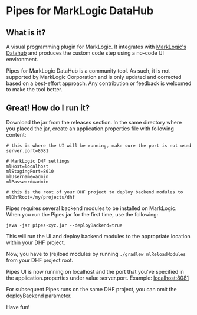 # Pipes for MarkLogic DataHub

## What is it?
A visual programming plugin for MarkLogic. It integrates with [MarkLogic's Datahub](https://docs.marklogic.com/datahub/) and produces the custom code step using a no-code UI environment.

Pipes for MarkLogic DataHub is a community tool. As such, it is not supported by MarkLogic Corporation and is only updated and corrected based on a best-effort approach. Any contribution or feedback is welcomed to make the tool better.

## Great! How do I run it?
Download the jar from the releases section. In the same directory where you placed the jar, create an application.properties file with following content:

```
# this is where the UI will be running, make sure the port is not used
server.port=8081

# MarkLogic DHF settings
mlHost=localhost
mlStagingPort=8010
mlUsername=admin
mlPassword=admin

# this is the root of your DHF project to deploy backend modules to
mlDhfRoot=/my/projects/dhf 
```

Pipes requires several backend modules to be installed on MarkLogic. When you run the Pipes jar for the first time, use the following:

```java -jar pipes-xyz.jar --deployBackend=true```

This will run the UI and deploy backend modules to the appropriate location within your DHF project. 

Now, you have to (re)load modules by running
```./gradlew mlReloadModules```
from your DHF project root.

Pipes UI is now running on localhost and the port that you've specified in the application.properties under value server.port. Example: [localhost:8081](localhost:8081)

For subsequent Pipes runs on the same DHF project, you can omit the deployBackend parameter.

Have fun!